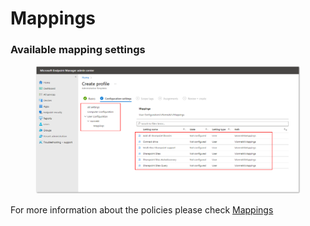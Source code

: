 # Mappings

### Available mapping settings

<figure><img src="../../../../.gitbook/assets/2022-12-30 16_34_45.png" alt=""><figcaption></figcaption></figure>

For more information about the policies please check [Mappings](../../mappings/)

